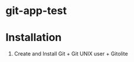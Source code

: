 git-app-test
============



Installation
============

1) Create and Install Git + Git UNIX user + Gitolite


